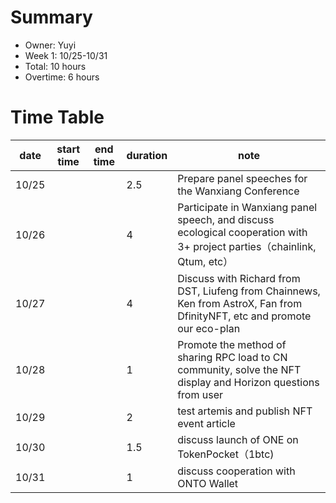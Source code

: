 # Summary
* Owner: Yuyi
* Week 1: 10/25-10/31
* Total: 10 hours
* Overtime: 6 hours

# Time Table
| date  | start time  | end time | duration  |  note |
|---|---|---|---|---|
| 10/25 |   |   | 2.5 | Prepare panel speeches for the Wanxiang Conference  |
| 10/26 |   |   | 4 | Participate in Wanxiang panel speech, and discuss ecological cooperation with 3+ project parties（chainlink, Qtum, etc） |
| 10/27 |   |   | 4 | Discuss with Richard from DST, Liufeng from Chainnews, Ken from AstroX, Fan from DfinityNFT, etc and promote our eco-plan |
| 10/28 |   |   | 1 | Promote the method of sharing RPC load to CN community, solve the NFT display and Horizon questions from user |
| 10/29 |   |   | 2 | test artemis and publish NFT event article |
| 10/30 |   |   | 1.5 | discuss launch of ONE on TokenPocket（1btc) |
| 10/31 |   |   | 1 | discuss cooperation with ONTO Wallet |

